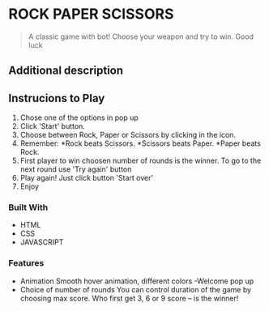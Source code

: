 # ROCK PAPER SCISSORS
>A classic game with bot! Choose your weapon and try to win. Good luck

## Additional description

## Instrucions to Play

1. Chose one of the options in pop up
2. Click 'Start' button.
3. Choose between Rock, Paper or Scissors by clicking in the icon.
4. Remember:
   *Rock beats Scissors.
   *Scissors beats Paper.
   *Paper beats Rock. 
5. First player to win choosen number of rounds is the winner. To go to the next round use 'Try again' button
6. Play again! Just click button 'Start over'
7. Enjoy

### Built With

- HTML
- CSS
- JAVASCRIPT

### Features
- Animation
Smooth hover animation, different colors
-Welcome pop up
- Choice of number of rounds
You can control duration of the game by choosing max score. Who first get 3, 6 or 9 score – is the winner!

